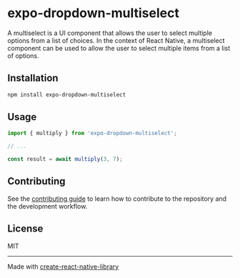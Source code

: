 # expo-dropdown-multiselect

A multiselect is a UI component that allows the user to select multiple options from a list of choices. In the context of React Native, a multiselect component can be used to allow the user to select multiple items from a list of options.

## Installation

```sh
npm install expo-dropdown-multiselect
```

## Usage

```js
import { multiply } from 'expo-dropdown-multiselect';

// ...

const result = await multiply(3, 7);
```

## Contributing

See the [contributing guide](CONTRIBUTING.md) to learn how to contribute to the repository and the development workflow.

## License

MIT

---

Made with [create-react-native-library](https://github.com/callstack/react-native-builder-bob)
